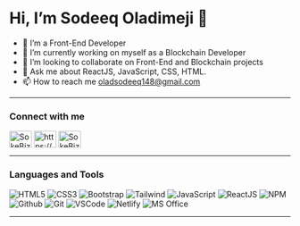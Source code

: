  <h1 style='align: center;'>  Hi, I’m Sodeeq Oladimeji 👋 </h2>
 
- 👀 I’m a Front-End Developer
- 🌱 I’m currently working on myself as a Blockchain Developer
- 💞️ I’m looking to collaborate on Front-End and Blockchain projects
- 💬 Ask me about ReactJS, JavaScript, CSS, HTML.
- 📫 How to reach me oladsodeeq148@gmail.com
<!-- - 👨‍💻 My portfolio is: [https://sokebiz.netlify.app](https://sokebiz.netlify.app) -->
---

<h3 align="left">Connect with me</h3>
<p align="left">
<!-- <a href="https://codepen.io/" target="_blank"><img align="center" src="https://raw.githubusercontent.com/rahuldkjain/github-profile-readme-generator/master/src/images/icons/Social/codepen.svg" alt="haiderkh1" height="30" width="40" /></a> -->
<!-- <a href="https://dev.to/" target="_blank"><img align="center" src="https://cdn.jsdelivr.net/npm/simple-icons@3.0.1/icons/dev-dot-to.svg" alt="haiderkh1" height="30" width="40" /></a> -->
<a href="https://twitter.com/0x419s" target="_blank"><img align="center" src="https://raw.githubusercontent.com/rahuldkjain/github-profile-readme-generator/master/src/images/icons/Social/twitter.svg" alt="SokeBiz" height="30" width="40" /></a>
<a href="https://www.linkedin.com/in/sodeeq-oladimeji-664040219/" target="_blank"><img align="center" src="https://raw.githubusercontent.com/rahuldkjain/github-profile-readme-generator/master/src/images/icons/Social/linked-in-alt.svg" alt="https://www.linkedin.com/in/sodeeq-oladimeji-664040219/" height="30" width="40" /></a>
<!-- <a href="https://stackoverflow.com/users/https://stackoverflow.com/users" target="_blank"><img align="center" src="https://raw.githubusercontent.com/rahuldkjain/github-profile-readme-generator/master/src/images/icons/Social/stack-overflow.svg" alt="https://stackoverflow.com/users/14995819/haider-khan?tab=profile" height="30" width="40" /></a> -->
<a href="https://instagram.com/SokeBiz" target="_blank"><img align="center" src="https://raw.githubusercontent.com/rahuldkjain/github-profile-readme-generator/master/src/images/icons/Social/instagram.svg" alt="SokeBiz" height="30" width="40" /></a>
</p>

---

<h3 align="left">Languages and Tools</h3>

![HTML5](https://img.shields.io/badge/HTML5-E34F26?style=for-the-badge&logo=html5&logoColor=white)
![CSS3](https://img.shields.io/badge/CSS3-1572B6?style=for-the-badge&logo=css3&logoColor=white)
![Bootstrap](https://img.shields.io/badge/Bootstrap-563D7C?style=for-the-badge&logo=bootstrap&logoColor=white)
![Tailwind](https://img.shields.io/badge/Tailwind_CSS-38B2AC?style=for-the-badge&logo=tailwind-css&logoColor=white)
![JavaScript](https://img.shields.io/badge/JavaScript-F7DF1E?style=for-the-badge&logo=javascript&logoColor=black)
![ReactJS](https://img.shields.io/badge/-ReactJs-61DAFB?style=for-the-badge&logo=reactjs&logoColor=white)
![NPM](https://img.shields.io/badge/-npm-CB3837?style=for-the-badge&logo=npm&logoColor=white)
![Github](https://img.shields.io/badge/GitHub-100000?style=for-the-badge&logo=github&logoColor=white)
![Git](https://img.shields.io/badge/-Git-F05032?style=for-the-badge&logo=git&logoColor=white)
![VSCode](https://img.shields.io/badge/-Visual%20Studio%20Code-0078d7?style=for-the-badge&logo=visualstudiocode&logoColor=white)
![Netlify](https://img.shields.io/badge/Netlify-00C7B7?style=for-the-badge&logo=netlify&logoColor=white)
![MS Office](https://img.shields.io/badge/Microsoft_Office-D83B01?style=for-the-badge&logo=microsoft-office&logoColor=white)

---

<!-- <p><img align="left" src="https://github-readme-stats.vercel.app/api/top-langs/?username=SokeBiz&&show_icons=true&title_color=ffffff&icon_color=bb2acf&text_color=daf7dc&bg_color=151515" alt="SokeBiz" /></p> -->
<br/>
<br/>
